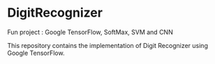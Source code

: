 # DigitRecognizer
Fun project : Google TensorFlow, SoftMax, SVM and CNN

This repository contains the implementation of Digit Recognizer using Google TensorFlow.

